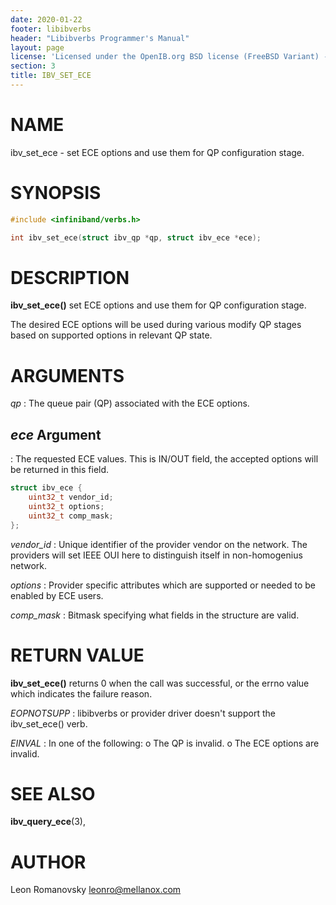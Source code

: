 ```yaml
---
date: 2020-01-22
footer: libibverbs
header: "Libibverbs Programmer's Manual"
layout: page
license: 'Licensed under the OpenIB.org BSD license (FreeBSD Variant) - See COPYING.md'
section: 3
title: IBV_SET_ECE
---
```


# NAME

ibv_set_ece - set ECE options and use them for QP configuration stage.

# SYNOPSIS

```c
#include <infiniband/verbs.h>

int ibv_set_ece(struct ibv_qp *qp, struct ibv_ece *ece);
```

# DESCRIPTION

**ibv_set_ece()** set ECE options and use them for QP configuration stage.

The desired ECE options will be used during various modify QP stages
based on supported options in relevant QP state.

# ARGUMENTS
*qp*
:	The queue pair (QP) associated with the ECE options.

## *ece* Argument
:	The requested ECE values. This is IN/OUT field, the accepted options
        will be returned in this field.

```c
struct ibv_ece {
	uint32_t vendor_id;
	uint32_t options;
	uint32_t comp_mask;
};
```

*vendor_id*
:	Unique identifier of the provider vendor on the network.
	The providers will set IEEE OUI here to distinguish itself
	in non-homogenius network.

*options*
:	Provider specific attributes which are supported or
	needed to be enabled by ECE users.

*comp_mask*
:	Bitmask specifying what fields in the structure are valid.

# RETURN VALUE

**ibv_set_ece()** returns 0 when the call was successful, or the errno value
	which indicates the failure reason.

*EOPNOTSUPP*
:	libibverbs or provider driver doesn't support the ibv_set_ece() verb.

*EINVAL*
:	In one of the following:
	o The QP is invalid.
	o The ECE options are invalid.

# SEE ALSO

**ibv_query_ece**(3),

# AUTHOR

Leon Romanovsky <leonro@mellanox.com>

